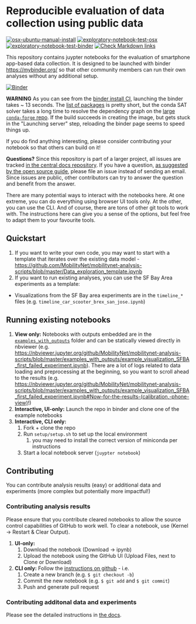 # Reproducible evaluation of data collection using public data #

[![osx-ubuntu-manual-install](https://github.com/MobilityNet/mobilitynet-analysis-scripts/workflows/osx-ubuntu-manual-install/badge.svg)](https://github.com/MobilityNet/mobilitynet-analysis-scripts/actions?query=workflow%3Aosx-ubuntu-manual-install) [![exploratory-notebook-test-osx](https://github.com/MobilityNet/mobilitynet-analysis-scripts/workflows/exploratory-notebook-test-osx/badge.svg)](https://github.com/MobilityNet/mobilitynet-analysis-scripts/actions?query=workflow%3Aexploratory-notebook-test-osx) [![exploratory-notebook-test-binder](https://github.com/MobilityNet/mobilitynet-analysis-scripts/workflows/exploratory-notebook-test-binder/badge.svg)](https://github.com/MobilityNet/mobilitynet-analysis-scripts/actions?query=workflow%3Aexploratory-notebook-test-binder)
[![Check Markdown links](https://github.com/MobilityNet/mobilitynet-analysis-scripts/workflows/Check%20Markdown%20links/badge.svg)](https://github.com/MobilityNet/mobilitynet-analysis-scripts/actions?query=workflow%3A%22Check+Markdown+links%22)

This repository contains juypter notebooks for the evaluation of smartphone
app-based data collection. It is designed to be launched with binder
https://mybinder.org/ so that other community members can run their own
analyses without any additional setup.

[![Binder](https://mybinder.org/badge_logo.svg)](https://mybinder.org/v2/gh/MobilityNet/mobilitynet-analysis-scripts.git/master)

**WARNING** As you can see from the [binder install
CI](https://github.com/MobilityNet/mobilitynet-analysis-scripts/actions?query=workflow%3Abinder-install),
launching the binder takes ~ 13 seconds. The [list of
packages](environment.yml) is pretty short, but the conda SAT solver takes a
long time to resolve the dependency graph on the [large `conda-forge`
repo](https://github.com/conda/conda/issues/7239). If the build succeeds in
creating the image, but gets stuck in the "Launching server" step, reloading
the binder page seems to speed things up.

If you do find anything interesting, please consider contributing your notebook
so that others can build on it!

**Questions?** Since this repository is part of a larger project, all issues are tracked [in the central docs repository](https://github.com/MobilityNet/mobilitynet.github.io/issues). If you have a question, [as suggested by the open source guide](https://opensource.guide/how-to-contribute/#communicating-effectively), please file an issue instead of sending an email. Since issues are public, other contributors can try to answer the question and benefit from the answer.

There are many potential ways to interact with the notebooks here. At one extreme, you can do everything using browser UI tools only. At the other, you can use the CLI. And of course, there are tons of other git tools to work with. The instructions here can give you a sense of the options, but feel free to adapt them to your favourite tools.

## Quickstart ##

1. If you want to write your own code, you may want to start with a template that iterates over the existing data model - https://github.com/MobilityNet/mobilitynet-analysis-scripts/blob/master/Data_exploration_template.ipynb
1. If you want to run existing analyses, you can use the SF Bay Area experiments as a template:
  - Visualizations from the SF Bay area experiments are in the `timeline_*` files (e.g. `timeline_car_scooter_brex_san_jose.ipynb`)

## Running existing notebooks ##

1. **View only:** Notebooks with outputs embedded are in the [`examples_with_outputs`](examples_with_outputs) folder and can be statically viewed directly in nbviewer (e.g. https://nbviewer.jupyter.org/github/MobilityNet/mobilitynet-analysis-scripts/blob/master/examples_with_outputs/example_visualization_SFBA_first_failed_experiment.ipynb). There are a lot of logs related to data loading and preprocessing at the beginning, so you want to scroll ahead to the results (e.g. https://nbviewer.jupyter.org/github/MobilityNet/mobilitynet-analysis-scripts/blob/master/examples_with_outputs/example_visualization_SFBA_first_failed_experiment.ipynb#Now-for-the-results-(calibration,-phone-view)!)
1. **Interactive, UI-only:** Launch the repo in binder and clone one of the example notebooks
1. **Interactive, CLI only:**
    1. Fork + clone the repo
    1. Run `setup/setup.sh` to set up the local environment
        1. you may need to install the correct version of miniconda per instructions
    1. Start a local notebook server (`juypter notebook`)

## Contributing ##
You can contribute analysis results (easy) or additional data and experiments
(more complex but potentially more impactful!)

### Contributing analysis results ###
Please ensure that you contribute cleared notebooks to allow the source control
capabilities of GitHub to work well. To clear a notebook, use (Kernel ->
Restart & Clear Output).

1. **UI-only:**
    1. Download the notebook (Download -> ipynb)
    1. Upload the notebook using the GitHub UI (Upload Files, next to Clone or Download)
1. **CLI only:** Follow the [instructions on github](https://help.github.com/en/articles/creating-a-pull-request) - i.e.
    1. Create a new branch (e.g. `$ git checkout -b`)
    1. Commit the new notebook (e.g. `$ git add` and `$ git commit`)
    1. Push and generate pull request 

### Contributing additonal data and experiments ###
Please see the detailed instructions in [the docs](https://github.com/MobilityNet/mobilitynet.github.io/blob/master/em-eval-procedure/collecting_new_data.md).
